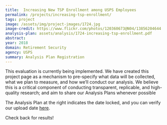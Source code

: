 ```yaml
---
title:  Increasing New TSP Enrollment among USPS Employees
permalink: /projects/increasing-tsp-enrollment/
tags: project  
image: /assets/img/project-images/1724.jpg
image-credit: https://www.flickr.com/photos/120360673@N04/13856204644
analysis-plan: assets/analysis/1724-increasing-tsp-enrollment.pdf
abstract: 
year: 2018  
domain: Retirement Security
agency: USPS
summary: Analysis Plan Registration
---
```

This evaluation is currently being implemented. We have created this project page as a mechanism to pre-specify what data will be collected, what we plan to measure, and how we’ll conduct our analysis. We believe this is a critical component of conducting transparent, replicable, and high-quality research; and aim to share our Analysis Plans whenever possible

The Analysis Plan at the right indicates the date locked, and you can verify our upload date <a href="https://github.com/gsa-oes/office-of-evaluation-sciences/tree/master/assets/analysis">here</a>. 

Check back for results!
